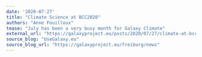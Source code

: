 ```yaml
---
date: '2020-07-27'
title: "Climate Science at BCC2020"
authors: "Anne Fouilloux"
tease: "July has been a very busy month for Galaxy Climate"
external_url: "https://galaxyproject.eu/posts/2020/07/27/climate-at-bcc/"
source_blog: "UseGalaxy.eu"
source_blog_url: "https://galaxyproject.eu/freiburg/news"
---
```

